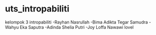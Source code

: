 # uts_intropabiliti
kelompok 3 intropabiliti
-Rayhan Nasrullah
-Bima Adikta Tegar Samudra
-Wahyu Eka Saputra
-Adinda Shelia Putri
-Joy Loffa Nawawi lovel
